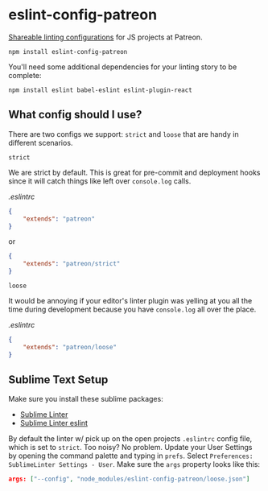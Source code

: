 # eslint-config-patreon

[Shareable linting configurations](http://eslint.org/docs/developer-guide/shareable-configs)
for JS projects at Patreon.

```
npm install eslint-config-patreon
```

You'll need some additional dependencies for your linting story to be complete:

```
npm install eslint babel-eslint eslint-plugin-react
```

## What config should I use?

There are two configs we support: `strict` and `loose` that are handy
in different scenarios.

`strict`

We are strict by default.
This is great for pre-commit and deployment hooks since it will catch
things like left over `console.log` calls.

*.eslintrc*
```json
{
    "extends": "patreon"
}
```

or

```json
{
    "extends": "patreon/strict"
}
```

`loose`

It would be annoying if your editor's linter plugin was yelling at you all
the time during development because you have `console.log` all over the place.

*.eslintrc*
```json
{
    "extends": "patreon/loose"
}
```

## Sublime Text Setup

Make sure you install these sublime packages:

- [Sublime Linter](http://sublimelinter.readthedocs.org/en/latest/installation.html)
- [Sublime Linter eslint](https://github.com/roadhump/SublimeLinter-eslint#plugin-installation)

By default the linter w/ pick up on the open projects `.eslintrc` config file,
which is set to `strict`. Too noisy? No problem. Update your User Settings
by opening the command palette and typing in `prefs`. Select
`Preferences: SublimeLinter Settings - User`. Make sure the `args` property
looks like this:

```json
args: ["--config", "node_modules/eslint-config-patreon/loose.json"]
```
